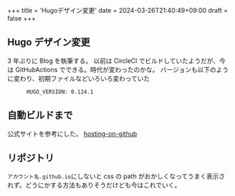 +++
title = 'Hugoデザイン変更'
date = 2024-03-26T21:40:49+09:00
draft = false
+++

## Hugo デザイン変更

3 年ぶりに Blog を執筆する。
以前は CircleCI でビルドしていたようだが、今は GitHubActions でできる。時代が変わったのかな。
バージョンも以下のように変わり、初期ファイルなどいろいろ変わっていた

```
      HUGO_VERSION: 0.124.1
```

## 自動ビルドまで

公式サイトを参考にした。
[hosting-on-github](https://gohugo.io/hosting-and-deployment/hosting-on-github/)

## リポジトリ

`アカウント名.github.io`にしないと css の path がおかしくなってうまく表示されず。どうにかする方法もありそうだけども今はこれでいく。

